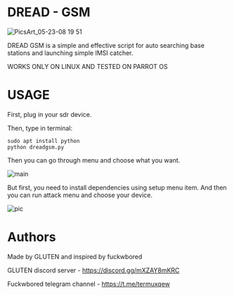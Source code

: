 # DREAD - GSM
![PicsArt_05-23-08 19 51](https://user-images.githubusercontent.com/57950551/119270257-798b5e80-bc04-11eb-8c8d-032ee090aaa9.jpg)

DREAD GSM is a simple and effective script for auto searching base stations and launching simple IMSI catcher.





WORKS ONLY ON LINUX AND TESTED ON PARROT OS

# USAGE

First, plug in your sdr device. 


Then, type in terminal:
```
sudo apt install python
python dreadgsm.py
```
Then you can go through menu and choose what you want.


![main](https://user-images.githubusercontent.com/57950551/119306005-0c55e880-bc59-11eb-9271-52f22f5726d3.png)



But first, you need to install dependencies using setup menu item.
And then you can run attack menu and choose your device.

![pic](https://user-images.githubusercontent.com/57950551/119306283-753d6080-bc59-11eb-899d-505bb741a526.png)


# Authors

Made by GLUTEN and inspired by fuckwbored




GLUTEN discord server - https://discord.gg/mXZAY8mKRC



Fuckwbored telegram channel - https://t.me/termuxqew
